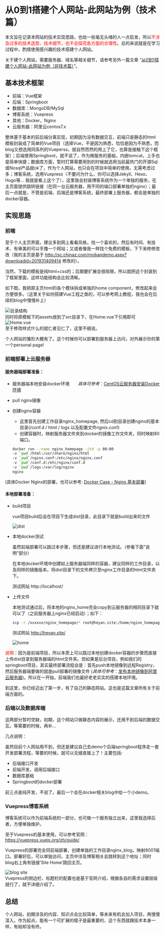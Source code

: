 # 从0到1搭建个人网站-此网站为例（技术篇）

本文旨在记录本网站的技术实现思路，也给一些毫无头绪的人一点启发，所以<font color=red>不涉及过多的技术选型、技术细节，也不会探究各方面的合理性</font>。总的来说就是在学习过程中，酌情使用感兴趣的技术搭建个人网站。

关于建个人网站，需要服务器、域名等相关细节，请参考另外一篇文章 “[从0到1搭建个人网站-此网站为例（非技术篇）](https://heyan.site:8001/start/BuildThisSiteNonTech.html)”。



## **基本技术框架**

- 前端：Vue框架
- 后端：Springboot
- 数据库：MongoDB/MySql
- 博客系统：Vuepress
- 其他：Docker，Nginx
- 云服务器：阿里云centos7.x

整体基于基本的前后端分离实现，初期因为没有数据交互，前端只是静态的html模板封装成了简单的Vue项目（选择Vue，不是因为熟悉，恰恰是因为不熟悉，而blog又想选用同系列的Vueperss，就自然而然的用上了它，也算是接触下这个框架）；后端使用Springboot，就不说了，作为微服务的基础，内嵌tomcat，上手也是简单快捷；数据库方面，暂时打算需要用到的时候就选用当前最热门的开源Sql或Nosql产品就ok了，作为个人网站，也只会在项目中简单的使用，无需考虑过多；博客系统，选用Vuepress（不要问为什么，你可以选择Jekyll、Hexo、Hugo等... 我就是看上这个了），这里我会封装博客系统作为一个单独的服务，在主页面提供跳转链接（在同一台云服务器，用不同的端口部署单独的nginx）；最后一点就是，不管是前端、后端还是博客系统，最终部署上服务器，都会是单独的docker容器。



## **实现思路**

### 前端

至于个人主页界面，建议多到网上看看风格，找一个喜欢的，然后有时间、有技术、有审美的可以手撸一个网站；又或者像我一样找个免费的模板，下下来修修改改（我的主页是基于 http://sc.chinaz.com/mobandemo.aspx?downloadid=201931409414 修改的）。

当然，下载的模板是纯html+css的；后期要扩展会很局限，所以就把这个封装到了框架里面，这样功能结构会比较清晰。

如下图，我把原主页html的各个模块拆成单独的home component，修改起来会方便很多。（这里关于如何搭建Vue工程之类的，可以参考网上教程，我也会在后续的blog中慢慢补上）

<div style="display:flex;"><img src="./images/1-1.jpg" alt="目录结构" style="display:block;" align="left"/></div>
同时将原模板下的assets放到了src目录下，在Home.vue下引用即可

<div style="display:flex;"><img src="./images/1-2.jpg" alt="Home.vue" style="display:block;" align="left"/></div>
至于修改样式什么的就仁者见仁了，这里不细说。

个人网站的雏形大概有了。这个时候你可以部署到服务器上访问，对外展示你的第一个personal page!



### **前端部署上云服务器**

#### 服务器端部署准备：

- 服务器端本地安装docker环境 &nbsp;&nbsp;&nbsp;&nbsp;&nbsp; *具体可参考*：[CentOS云服务器安装Docker环境](https://heyan.site:8001/start/CentosDockerInstall.html)

- pull nginx镜像

- 创建nginx容器 

  - 这里首先创建工作目录nginx_homepage, 然后cd到目录创建nginx的基本目录(/conf.d / html / logs 以及配置文件ngnix.conf)
  - 创建容器时，映射服务器文件夹到docker的镜像工作文件夹，同时映射80端口。

  ```sh
  docker run --name nginx_homepage -itd -p 80:80     
  -v `pwd`/html:/usr/share/nginx/html     
  -v `pwd`/nginx.conf:/etc/nginx/nginx.conf     
  -v `pwd`/conf.d:/etc/nginx/conf.d     
  -v `pwd`/logs:/var/log/nginx     
  nginx
  ```

(具体Docker Nginx的部署，也可以参考: [Docker Case - Nginx 基本部署](https://heyan.site:8001/DevOps/Docker/DockerCase_Nginx.html))



#### **本地部署准备：**

- build项目

  vue项目build后会在项目下生成dist目录，此目录下就是build出来的文件

  <div style="display:flex;"><img src="./images/1-3.jpg" alt="dist" style="display:block;" align="left"/></div>

- 本地docker测试

  虽然前端部署可以跳过本步骤，但还是建议进行本地测试。（参看下面"说明"部分）

  在本地docker环境中创建如上服务器端同样的容器，建议同样的工作目录，以及同样的镜像版本。将dist目录下的文件拷贝至nginx工作目录的html文件夹下。

  测试网站	http://localhost/

- 上传文件

  本地测试通过后，将本地的nginx_home完全copy到云服务器的相同目录下就可以了（之前服务器上nginx已经启动）；如下：

  ```sh
  scp -r /xxxxxx/nginx_homepage/* root@heyan.site:/home/nginx_homepage
  ```

  测试网站	http://heyan.site/

  <div style="display:flex;"><img src="./images/1-4.jpg" alt="home" style="display:block;" align="left"/></div>



<font color="red">说明</font>：因为是前端项目，所以本质上可以跳过本地创建docker容器的步骤而直接上传dist目录到服务器端的html文件夹。但如果是后台项目，例如我们的springboot项目，其实最终部署流程会是：首先push本地镜像到远程Registry，然后服务器端要做的就是pull部署的镜像文件 (*具体可参考*：[发布本地镜像到阿里云服务器](https://heyan.site:8001/start/PushLocalImageToAliyun.html))。所以在一开始，前端我们也最好老老实实的搭建本地环境。



到这里，你已经迈出了第一步，有了自己的静态网站。这也是这篇文章所有关于前端方面的。



### 后端以及数据库端

这两部分暂时空缺，初期，这个网站只做静态内容的展示，还用不到后端的数据交互。等需要的时候，再补...

几点说明：

虽然目前个人网站用不到，但还是建议自己去demo个后端springboot程序走一套开发部署流程，等要的时候，就可以无缝直接上了！主要包括:

- 后端接口开发
- 前端开发，调用后端接口
- 数据库基础
- Springboot的docker部署

前三点是纯开发，不说了。最后一个会在docker相关blog中给一个小demo。



### **Vuepress博客系统**

博客系统可以作为前端系统的一部分，也可做一个服务独立出来，这里我选择后者，方便单独维护。

至于Vuepress的基本使用，可以参考官网：https://vuepress.vuejs.org/zh/guide/

Vuepress的部署完全同前端部署，创建单独的工作目录nginx_blog，映射8001端口。部署好后，可以单独访问，主页中涉及博客相关会跳转到这个地址；同时blog右上角有链接‘Site Home’跳回主页。

<div style="display:flex;"><img src="./images/1-5.jpg" alt="blog site" style="display:block;" align="left"/></div>
Vuepress的侧边栏、标题栏的配置也是基于官网介绍，根据各自的需求设置层级就行了，就不详细介绍了。



## **总结**

个人网站，初期涉及的内容、知识点会比较简单，等未来有机会加入项目，再慢慢深入。作为起点，能有一个可扩展的框子是最重要的，这个东西就跟技术本身一样，有始却没有终。




